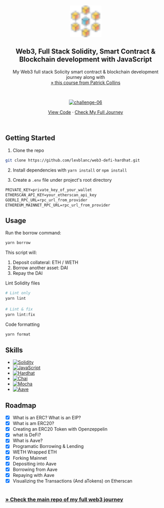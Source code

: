 <a name="readme-top"></a>

<!-- PROJECT LOGO -->
<br />
<div align="center">
  <a href="https://github.com/levblanc/web3-blockchain-solidity-course-js">
    <img src="./images/blockchain.svg" alt="Logo" width="100" height="100">
  </a>

  <h2 align="center">Web3, Full Stack Solidity, Smart Contract & Blockchain development with JavaScript</h2>

  <p align="center">
    My Web3 full stack Solicity smart contract & blockchain development journey along with 
    <br />
    <a href="https://youtu.be/gyMwXuJrbJQ"> » this course from Patrick Collins</a>
  </p>
</div>

<br />

<div align="center">
  <p align="center">
    <a href="https://github.com/levblanc/web3-defi-hardhat"><img src="https://img.shields.io/badge/challenge%2006-Hardhat%20--%20DeFi%20%26%20Aave%20(lesson%2011%20~%2013)-4D21FC?style=for-the-badge&logo=blockchaindotcom" height="35" alt='challenge-06' /></a>
  </p>

<a href="https://github.com/levblanc/web3-defi-hardhat">View Code</a> ·
<a href="https://github.com/levblanc/web3-blockchain-solidity-course-js">Check
My Full Journey</a>

</div>

<br />

<!-- GETTING STARTED -->

## Getting Started

1. Clone the repo

```sh
git clone https://github.com/levblanc/web3-defi-hardhat.git
```

2. Install dependencies with `yarn install` or `npm install`

3. Create a `.env` file under project's root directory

```.env
PRIVATE_KEY=private_key_of_your_wallet
ETHERSCAN_API_KEY=your_etherscan_api_key
GOERLI_RPC_URL=rpc_url_from_provider
ETHEREUM_MAINNET_RPC_URL=rpc_url_from_provider
```

<!-- USAGE EXAMPLES -->

## Usage

Run the borrow command:

```zsh
yarn borrow
```

This script will:

1. Deposit collateral: ETH / WETH
2. Borrow another asset: DAI
3. Repay the DAI

Lint Solidity files

```zsh
# Lint only
yarn lint

# Lint & fix
yarn lint:fix
```

Code formatting

```zsh
yarn format
```

## Skills

- [![Solidity]](https://soliditylang.org/)
- [![JavaScript]](https://developer.mozilla.org/fr/docs/Web/JavaScript)
- [![Hardhat]](https://hardhat.org/)
- [![Chai]](https://www.chaijs.com/)
- [![Mocha]](https://mochajs.org/)
- [![Aave]](https://aave.com/)

<!-- ROADMAP -->

## Roadmap

- [x] What is an ERC? What is an EIP?
- [x] What is am ERC20?
- [x] Creating an ERC20 Token with Openzeppelin
- [x] what is DeFi?
- [x] What is Aave?
- [x] Programatic Borrowing & Lending
- [x] WETH Wrapped ETH
- [x] Forking Mainnet
- [x] Depositing into Aave
- [x] Borrowing from Aave
- [x] Repaying with Aave
- [x] Visualizing the Transactions (And aTokens) on Etherscan

#

### [» Check the main repo of my full web3 journey](https://github.com/levblanc/web3-blockchain-solidity-course-js)

<!-- MARKDOWN LINKS & IMAGES -->
<!-- https://www.markdownguide.org/basic-syntax/#reference-style-links -->

[solidity]:
  https://img.shields.io/badge/solidity-1E1E3F?style=for-the-badge&logo=solidity
[javascript]:
  https://img.shields.io/badge/javascript-F7DF1E?style=for-the-badge&logo=javascript&logoColor=black
[hardhat]:
  https://custom-icon-badges.demolab.com/badge/Hardhat-181A1F?style=for-the-badge&logo=hardhat
[chai]: https://img.shields.io/badge/Chai-94161F?style=for-the-badge&logo=Chai
[mocha]:
  https://custom-icon-badges.demolab.com/badge/Mocha-8D6748?style=for-the-badge&logo=mocha&logoColor=white
[aave]:
  https://custom-icon-badges.demolab.com/badge/Aave-1C202F?style=for-the-badge&logo=aave
